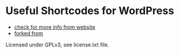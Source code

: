 Useful Shortcodes for WordPress
=================================

* [check for more info from website](https://cleancoded.com/)
* [forked from](https://wordpress.org/plugins/shortcodes-ultimate/)

Licensed under GPLv3, see license.txt file.
